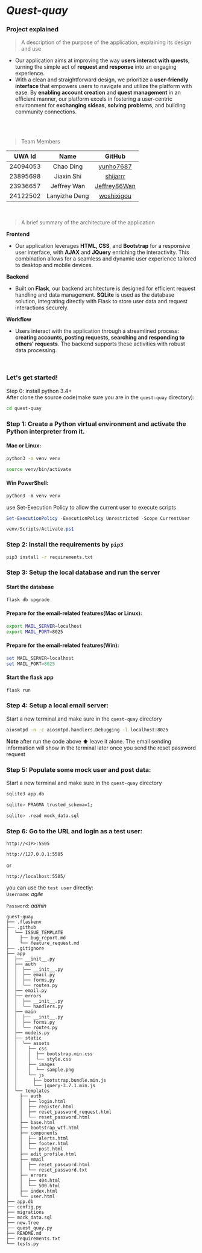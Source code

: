 # *Quest-quay*

### Project explained
>A description of the purpose of the application, explaining its design and use
 - Our application aims at improving the way **users interact with quests**, turning the simple act of **request and response** into an engaging experience.
 - With a clean and straightforward design, we prioritize a **user-friendly interface** that empowers users to navigate and utilize the platform with ease. By **enabling account creation** and **quest management** in an efficient manner, our platform excels in fostering a user-centric environment for **exchanging sideas**, **solving problems**, and building community connections. 
<br /> 
<br />

 >Team Members   

|  UWA Id   | Name  | GitHub |
|  :----:  | :----:  | :----:  |
| 24094053  | Chao Ding |[yunho7687](https://github.com/yunho7687) |
| 23895698  | Jiaxin Shi |[shijarrr](https://github.com/shijarrr) |
| 23936657  | Jeffrey Wan |[Jeffrey86Wan](https://github.com/Jeffrey86Wan)|
| 24122502  | Lanyizhe Deng |[woshixigou](https://github.com/woshixigou)|
<br />

 >A brief summary of the architecture of the application   

**Frontend**   
 - Our application leverages **HTML, CSS**, and **Bootstrap** for a responsive user interface, with **AJAX** and **JQuery** enriching the interactivity. This combination allows for a seamless and dynamic user experience tailored to desktop and mobile devices.

**Backend**   
 - Built on **Flask**, our backend architecture is designed for efficient request handling and data management. **SQLite** is used as the database solution, integrating directly with Flask to store user data and request interactions securely.

**Workflow**  
 - Users interact with the application through a streamlined process: **creating accounts, posting requests, searching and responding to others' requests**. The backend supports these activities with robust data processing.  
  
    
<br /> 

### Let's get started!
Step 0: install python 3.4+    
After clone the source code(make sure you are in the `quest-quay` directory):        
``` bash
cd quest-quay
```
### Step 1: Create a Python virtual environment and activate the Python interpreter from it.
#### Mac or Linux:
```bash
python3 -m venv venv
```
```bash
source venv/bin/activate
```
#### Win PowerShell:
```powershell
python3 -m venv venv
```
use Set-Execution Policy to allow the current user to execute scripts
```powershell
Set-ExecutionPolicy -ExecutionPolicy Unrestricted -Scope CurrentUser
```
```powershell
venv/Scripts/Activate.ps1
```

### Step 2: Install the requirements by `pip3`   
```bash
pip3 install -r requirements.txt
```


### Step 3: Setup the local database and run the server
#### Start the database
```bash
flask db upgrade
```
#### Prepare for the email-related features(Mac or Linux):
``` bash
export MAIL_SERVER=localhost
export MAIL_PORT=8025
```
#### Prepare for the email-related features(Win):
```powershell
set MAIL_SERVER=localhost
set MAIL_PORT=8025
```
#### Start the flask app
```bash
flask run
```
### Step 4: Setup a local email server:
Start a new terminal and make sure in the `quest-quay` directory
```bash
aiosmtpd -n -c aiosmtpd.handlers.Debugging -l localhost:8025
```
__Note__ after run the code above ⬆️ leave it alone. The email sending information will show in the terminal later once you send the reset password request     

### Step 5: Populate some mock user and post data:
Start a new terminal and make sure in the `quest-quay` directory
 ``` bash
sqlite3 app.db
 ```
 ``` bash
sqlite> PRAGMA trusted_schema=1;      

sqlite> .read mock_data.sql
```


### Step 6: Go to the URL and login as a test user:  

`http://<IP>:5505 `      

   
`http://127.0.0.1:5505 `    

or    

`http://localhost:5505/`
 
you can use the `test user` directly:     
`Username`:  _agile_    
 
`Password`:  _admin_  
 
```
quest-quay
├── .flaskenv
├── .github
│  └── ISSUE_TEMPLATE
│    ├── bug_report.md
│    └── feature_request.md
├── .gitignore
├── app
│  ├── __init__.py
│  ├── auth
│  │  ├── __init__.py
│  │  ├── email.py
│  │  ├── forms.py
│  │  └── routes.py
│  ├── email.py
│  ├── errors
│  │  ├── __init__.py
│  │  └── handlers.py
│  ├── main
│  │  ├── __init__.py
│  │  ├── forms.py
│  │  └── routes.py
│  ├── models.py
│  ├── static
│  │  └── assets
│  │    ├── css
│  │    │  ├── bootstrap.min.css
│  │    │  └── style.css
│  │    ├── images
│  │    │  └── sample.png
│  │    └── js
│  │      ├── bootstrap.bundle.min.js
│  │      └── jquery-3.7.1.min.js
│  └── templates
│    ├── auth
│    │  ├── login.html
│    │  ├── register.html
│    │  ├── reset_password_request.html
│    │  └── reset_password.html
│    ├── base.html
│    ├── bootstrap_wtf.html
│    ├── components
│    │  ├── alerts.html
│    │  ├── footer.html
│    │  └── post.html
│    ├── edit_profile.html
│    ├── email
│    │  ├── reset_password.html
│    │  └── reset_password.txt
│    ├── errors
│    │  ├── 404.html
│    │  └── 500.html
│    ├── index.html
│    └── user.html
├── app.db
├── config.py
├── migrations
├── mock_data.sql
├── new.tree
├── quest_quay.py
├── README.md
├── requirements.txt
└── tests.py
   ```



